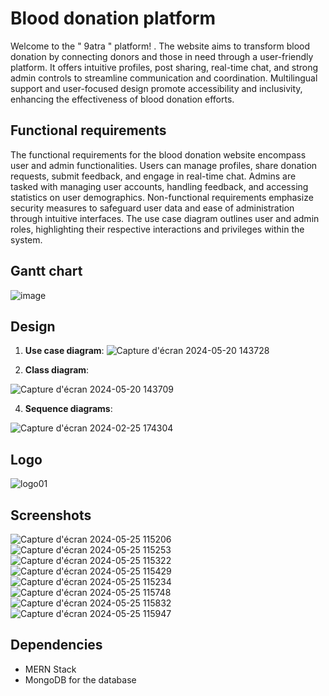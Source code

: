 # Blood donation platform
Welcome to the " 9atra " platform! . The website aims to transform blood donation by connecting donors and those in need through a user-friendly platform. It offers intuitive profiles, post sharing, real-time chat, and strong admin controls to streamline communication and coordination. Multilingual support and user-focused design promote accessibility and inclusivity, enhancing the effectiveness of blood donation efforts.

##	Functional requirements 
The functional requirements for the blood donation website encompass user and admin functionalities. Users can manage profiles, share donation requests, submit feedback, and engage in real-time chat. Admins are tasked with managing user accounts, handling feedback, and accessing statistics on user demographics. Non-functional requirements emphasize security measures to safeguard user data and ease of administration through intuitive interfaces. The use case diagram outlines user and admin roles, highlighting their respective interactions and privileges within the system.

##	Gantt chart
![image](https://github.com/RayenMarzouk6/Blood-donation-platform/assets/162569033/826c76b9-c78e-475c-8633-205004f6158f)

## Design
1. **Use case diagram**:
![Capture d'écran 2024-05-20 143728](https://github.com/RayenMarzouk6/Blood-donation-platform/assets/162569033/14f3873e-4b7d-47bc-b0b2-af8050fe0df6)

2. **Class diagram**:

![Capture d'écran 2024-05-20 143709](https://github.com/RayenMarzouk6/Blood-donation-platform/assets/162569033/4066c6c4-c0bd-4463-bb44-7f119dcd5fca)

4. **Sequence diagrams**:

![Capture d'écran 2024-02-25 174304](https://github.com/RayenMarzouk6/Blood-donation-platform/assets/162569033/4b68679a-ed62-466b-832b-ce324ef8bfd4)


## Logo

![logo01](https://github.com/RayenMarzouk6/Blood-donation-platform/assets/162569033/db7d1e98-d242-455f-b94a-7359bf6547c5)


## Screenshots

![Capture d'écran 2024-05-25 115206](https://github.com/RayenMarzouk6/Blood-donation-platform/assets/162569033/ec6bfcdc-c7aa-4ba2-87bb-b71ada677e74)
![Capture d'écran 2024-05-25 115253](https://github.com/RayenMarzouk6/Blood-donation-platform/assets/162569033/9d249b8e-7efb-4e60-b998-be2c46a428a9)
![Capture d'écran 2024-05-25 115322](https://github.com/RayenMarzouk6/Blood-donation-platform/assets/162569033/ab7cdc1f-679d-49d6-b8dc-c3799b110e18)
![Capture d'écran 2024-05-25 115429](https://github.com/RayenMarzouk6/Blood-donation-platform/assets/162569033/86fff106-dd69-49ac-b207-f81b23db175f)
![Capture d'écran 2024-05-25 115234](https://github.com/RayenMarzouk6/Blood-donation-platform/assets/162569033/a5b160d4-e2da-4308-b9e2-0b195c76d981)
![Capture d'écran 2024-05-25 115748](https://github.com/RayenMarzouk6/Blood-donation-platform/assets/162569033/748067d4-ce2f-45e8-bdd8-540810283673)
![Capture d'écran 2024-05-25 115832](https://github.com/RayenMarzouk6/Blood-donation-platform/assets/162569033/23278f77-7168-4e62-a382-fdc9ee0098f1)
![Capture d'écran 2024-05-25 115947](https://github.com/RayenMarzouk6/Blood-donation-platform/assets/162569033/82d0056f-244b-4b0b-a1ea-441989730047)



## Dependencies

- MERN Stack
- MongoDB for the database
